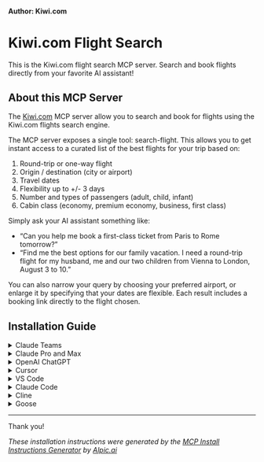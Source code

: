 #### Author: Kiwi.com

# Kiwi.com Flight Search

This is the Kiwi.com flight search MCP server. Search and book flights directly from your favorite AI assistant!

## About this MCP Server

The [Kiwi.com](https://kiwi.com) MCP server allow you to search and book for flights using the Kiwi.com flights search engine.

The MCP server exposes a single tool: search-flight. This allows you to get instant access to a curated list of the best flights for your trip based on:

1.  Round-trip or one-way flight
2.  Origin / destination (city or airport)
3.  Travel dates
4.  Flexibility up to +/- 3 days
5.  Number and types of passengers (adult, child, infant)
6.  Cabin class (economy, premium economy, business, first class)

Simply ask your AI assistant something like:

*   “Can you help me book a first-class ticket from Paris to Rome tomorrow?”
*   “Find me the best options for our family vacation. I need a round-trip flight for my husband, me and our two children from Vienna to London, August 3 to 10.”

You can also narrow your query by choosing your preferred airport, or enlarge it by specifying that your dates are flexible. Each result includes a booking link directly to the flight chosen.

## Installation Guide

<details>
<summary>Claude Teams</summary>

### Manual steps

*Note: Only workspace owners and admins have permission to add custom connectors*

- Navigate to **Settings > Connectors**
- Toggle to **Organization connectors** at the top of the page
- At the bottom of the page, click on **Add custom connector** and fill the following information:
  - Name: `kiwi-com-flight-search`
  - Remote MCP server URL: `https://mcp.kiwi.com`

- Click **Add** to finish the setup

</details>

<details>
<summary>Claude Pro and Max</summary>
  
### Manual steps

- Navigate to **Settings > Connectors**
- Click **Add custom connector** at the bottom of the section
- Enter the URL of the remote MCP server: `https://mcp.kiwi.com`
- Click **Add** to finish the setup
- If using Claude desktop, restart to make sure changes take effect

</details>

<details>
<summary>OpenAI ChatGPT</summary>

#### Manual steps:

*Note: In Team, Enterprise, and Edu workspaces, only workspace owners and admins have permission*

- Navigate to **Settings > Connectors**
- Add a custom connector with the server URL: `https://mcp.kiwi.com`
- It should then be visible in the **Composer > Deep research** tool
- You may need to add the server as a source

*Connectors can only be used with **Deep Research***

</details>

<details>
<summary>Cursor</summary>

#### One-click installation:

Open this link in a browser: cursor://anysphere.cursor-deeplink/mcp/install?name=kiwi-com-flight-search&config=eyJ1cmwiOiJodHRwczovL21jcC5raXdpLmNvbSJ9

#### Manual steps:

- Go to **Settings > Cursor Settings > Tools & Integrations**
- Under **MCP tools**, click **Add Custom MCP**
- Paste the configuration into **mcp.json**
- Save the file to apply the configuration
- Restart **Cursor** if prompted

#### Configuration:

```json
{
  "mcpServers": {
    "kiwi-com-flight-search": {
      "url": "https://mcp.kiwi.com"
    }
  }
}
```

</details>

<details>
<summary>VS Code</summary>

#### One-click installation:

[<img src="https://img.shields.io/badge/VS_Code-VS_Code?style=flat-square&label=Install%20Server&color=0098FF" alt="Install in VS Code">](https://insiders.vscode.dev/redirect?url=vscode:mcp/install?%7B%22type%22%3A%22http%22%2C%22name%22%3A%22kiwi-com-flight-search%22%2C%22version%22%3A%220.0.1%22%2C%22description%22%3A%22This%20is%20the%20Kiwi.com%20flight%20search%20MCP%20server.%20Search%20and%20book%20flights%20directly%20from%20your%20favorite%20AI%20assistant!%22%2C%22url%22%3A%22https%3A%2F%2Fmcp.kiwi.com%22%2C%22author%22%3A%22Kiwi.com%22%2C%22tags%22%3A%5B%22kiwi-com-flight-search%22%2C%22mcp%22%2C%22server%22%5D%2C%22categories%22%3A%5B%22mcp%22%5D%7D) 
and click on **Install**

#### Manual steps:

Use the command line:

```bash
code --add-mcp '{"type":"http","name":"kiwi-com-flight-search","version":"0.0.1","description":"This is the Kiwi.com flight search MCP server. Search and book flights directly from your favorite AI assistant!","url":"https://mcp.kiwi.com","author":"Kiwi.com","tags":["kiwi-com-flight-search","mcp","server"],"categories":["mcp"]}'
```

Then go to Extensions, find the **Kiwi.com Flight Search** MCP server in the list, open the menu with right-click and click on and **Start Server**.

</details>

<details>
<summary>Claude Code</summary>

#### Manual steps:

Use the command line to add the MCP server:

```bash
claude mcp add --transport http kiwi-com-flight-search https://mcp.kiwi.com
```

</details>

<details>
<summary>Cline</summary>

#### Manual steps:

- Click on the **Cline** icon in the VSCode sidebar
- Click on the **MCP Servers** tab
- Click on the **Remote Servers** tab
- Fill in the required information:
  - Server Name: `kiwi-com-flight-search`
  - Server URL: `https://mcp.kiwi.com`
- Click **Add Server** to initiate the connection
- Cline will attempt to connect to the server and display the connection status
- If the connection is successful, click on **Done**
  
</details>

<details>
<summary>Goose</summary>

#### One-click installation:

[![Install in Goose](https://block.github.io/goose/img/extension-install-dark.svg)](https://block.github.io/goose/extension?url&#x3D;https%3A%2F%2Fmcp.kiwi.com&amp;id&#x3D;kiwi-com-flight-search-mcp-server&amp;name&#x3D;Kiwi.com%20Flight%20Search&amp;description&#x3D;This%20is%20the%20Kiwi.com%20flight%20search%20MCP%20server.%20Search%20and%20book%20flights%20directly%20from%20your%20favorite%20AI%20assistant!&amp;type&#x3D;streamable_http)

#### Manual steps:

- Go to **Extensions**
- Click on **Add custom extension**
- Fill the following information:
  - Extension Name: `kiwi-com-flight-search`
  - Type: `HTTP`
  - Description: `This is the Kiwi.com flight search MCP server. Search and book flights directly from your favorite AI assistant!`
  - Endpoint: `https://mcp.kiwi.com`
- Click **Add Extension** to finish the setup
</details>

---

Thank you!


*These installation instructions were generated by the [MCP Install Instructions Generator](/) by [Alpic.ai](https://alpic.ai)*
